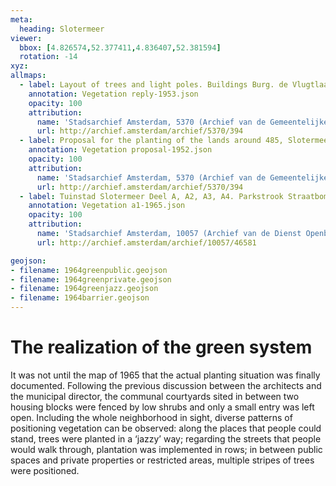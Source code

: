 ```yaml
---
meta:
  heading: Slotermeer
viewer:
  bbox: [4.826574,52.377411,4.836407,52.381594]
  rotation: -14
xyz:
allmaps:
  - label: Layout of trees and light poles. Buildings Burg. de Vlugtlaan Slotermeer Deel A, AU 38. Scale 1:1000. Drew by Director of Public Works Department, J.W.Clerx. (1953)
    annotation: Vegetation reply-1953.json
    opacity: 100
    attribution:
      name: 'Stadsarchief Amsterdam, 5370 (Archief van de Gemeentelijke Dienst Grondbedrijf), folder 394'
      url: http://archief.amsterdam/archief/5370/394
  - label: Proposal for the planting of the lands around 485, Slotermeer Deel A. Scale 1:200. Drew and published by Architectenbureau Berghoef & Klarenbeek (1952)
    annotation: Vegetation proposal-1952.json
    opacity: 100
    attribution:
      name: 'Stadsarchief Amsterdam, 5370 (Archief van de Gemeentelijke Dienst Grondbedrijf), folder 394'
      url: http://archief.amsterdam/archief/5370/394
  - label: Tuinstad Slotermeer Deel A, A2, A3, A4. Parkstrook Straatbomen Situatie 1965. Scale 1:500. (1965)
    annotation: Vegetation a1-1965.json
    opacity: 100
    attribution:
      name: 'Stadsarchief Amsterdam, 10057 (Archief van de Dienst Openbare Werken; Centraal Tekeningen Archief), folder 46581'
      url: http://archief.amsterdam/archief/10057/46581

geojson:
- filename: 1964greenpublic.geojson
- filename: 1964greenprivate.geojson
- filename: 1964greenjazz.geojson
- filename: 1964barrier.geojson
---
```

# The realization of the green system
It was not until the map of 1965 that the actual planting situation was finally documented. Following the previous discussion between the architects and the municipal director, the communal courtyards sited in between two housing blocks were fenced by low shrubs and only a small entry was left open. Including the whole neighborhood in sight, diverse patterns of positioning vegetation can be observed: along the places that people could stand, trees were planted in a ‘jazzy’ way; regarding the streets that people would walk through, plantation was implemented in rows; in between public spaces and private properties or restricted areas, multiple stripes of trees were positioned.